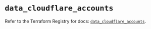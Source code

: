 # `data_cloudflare_accounts`

Refer to the Terraform Registry for docs: [`data_cloudflare_accounts`](https://registry.terraform.io/providers/cloudflare/cloudflare/5.6.0/docs/data-sources/accounts).
